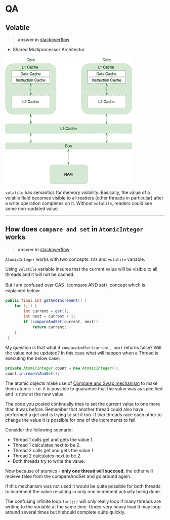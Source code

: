 # QA

## Volatile

> **answer in** [stackoverflow](https://stackoverflow.com/questions/106591/what-is-the-volatile-keyword-useful-for)

- Shared Multiprocessor Architectur

![](img/cpu.webp)

`volatile` has semantics for memory visibility. Basically, the value of a volatile field becomes visible to all readers (other threads in particular) after a write operation completes on it. Without `volatile`, readers could see some non-updated value.

___

## How does  `compare and set` in `AtomicInteger` works

>  **answer in** [stackoverflow](https://stackoverflow.com/questions/32634280/how-does-compare-and-set-in-atomicinteger-works)

`AtomicInteger` works with two concepts: `CAS` and `volatile` variable.

Using `volatile` variable insures that the current value will be visible to all threads and it will not be cached.

But I am confused over CAS（compare AND set）concept which is explained below:

```java
public final int getAndIncrement() {
    for (;;) {
        int current = get();
        int next = current + 1;
        if (compareAndSet(current, next))
            return current;
    }
 }
```

My question is that what if `compareAndSet(current, next` returns false? Will the value not be updated? In this case what will happen when a Thread is executing the below case:

```java
private AtomicInteger count = new AtomicInteger();
count.incrementAndGet();
```


The atomic objects make use of [Compare and Swap mechanism](https://www.wikiwand.com/en/Compare-and-swap) to make them atomic - i.e. it is possible to guarantee that the value was as specified and is now at the new value.

The code you posted continually tries to set the current value to one more than it was before. Remember that another thread could also have performed a get and is trying to set it too. If two threads race each other to change the value it is possible for one of the increments to fail.

Consider the following scenario:

- Thread 1 calls get and gets the value 1.
- Thread 1 calculates next to be 2.
- Thread 2 calls get and gets the value 1.
- Thread 2 calculates next to be 2.
- Both threads try to write the value.

Now because of atomics - **only one thread will succeed**, the other will recieve false from the compareAndSet and go around again.

If this mechanism was not used it would be quite possible for both threads to increment the value resulting in only one increment actually being done.

The confusing infinite loop `for(;;)` will only really loop if many threads are writing to the variable at the same time. Under very heavy load it may loop around several times but it should complete quite quickly.

